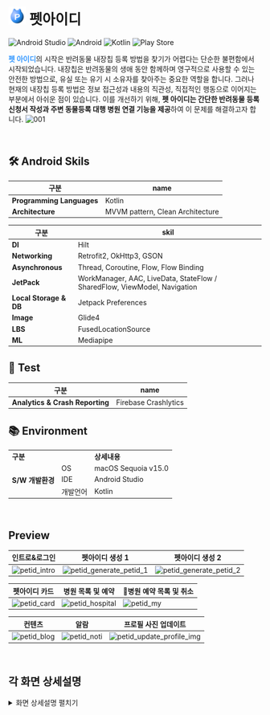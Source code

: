 # <img src="/app/src/main/res/drawable-mdpi/img_create_petid_logo.png" alt="App Logo" width="35" height="35"> 펫아이디
![Android Studio](https://img.shields.io/badge/android%20studio-346ac1?style=for-the-badge&logo=android%20studio&logoColor=white)
![Android](https://img.shields.io/badge/Android-3DDC84?style=for-the-badge&logo=android&logoColor=white)
![Kotlin](https://img.shields.io/badge/kotlin-%237F52FF.svg?style=for-the-badge&logo=kotlin&logoColor=white)
![Play Store](https://img.shields.io/badge/Google_Play-414141?style=for-the-badge&logo=google-play&logoColor=white)

<b><span style="color: #3397FF;">펫 아이디</span></b>의 시작은 반려동물 내장칩 등록 방법을 찾기가 어렵다는 단순한 불편함에서 시작되었습니다. 내장칩은 반려동물의 생애 동안 함께하며 영구적으로 사용할 수 있는 안전한 방법으로, 유실 또는 유기 시 소유자를 찾아주는 중요한 역할을 합니다. 그러나 현재의 내장칩 등록 방법은 정보 접근성과 내용의 직관성, 직접적인 행동으로 이어지는 부분에서 아쉬운 점이 있습니다. 이를 개선하기 위해, **펫 아이디는 간단한 반려동물 등록 신청서 작성과 주변 동물등록 대행 병원 연결 기능을 제공**하여 이 문제를 해결하고자 합니다.
![001](https://github.com/user-attachments/assets/ac3bbfb6-e568-4b85-a405-f6a394aaf9f8)

<br> 

## 🛠 Android Skils

| 구분 |name |
| --- | --- | 
| **Programming Languages**  | Kotlin | 
| **Architecture** | MVVM pattern, Clean Architecture | 

| 구분 | skil |
| --- | --- | 
| **DI** | Hilt | 
| **Networking** | Retrofit2, OkHttp3, GSON | 
| **Asynchronous** | Thread, Coroutine, Flow, Flow Binding | 
| **JetPack** | WorkManager, AAC, LiveData, StateFlow / SharedFlow, ViewModel, Navigation | 
| **Local Storage & DB** | Jetpack Preferences | 
| **Image** | Glide4 | 
| **LBS** | FusedLocationSource | 
| **ML** | Mediapipe |  

## 📄 Test
| 구분 |name |
| --- | --- | 
| **Analytics & Crash Reporting** | Firebase Crashlytics |

## 📚 Environment
<table>
  <tr>
    <td colspan="2"><b>구분</b></td>
    <td><b>상세내용</b></td>
  </tr>
  <tr>
    <td rowspan="3"><b>S/W 개발환경</b></td>
    <td>OS</td>
    <td>macOS Sequoia v15.0</td>
  </tr>
  <tr>
    <td>IDE</td>
    <td>Android Studio</td>
  </tr>
  <tr>
    <td>개발언어</td>
    <td>Kotlin</td>
  </tr>
</table>


<br> 

## Preview
| 인트로&로그인 | 펫아이디 생성 1 | 펫아이디 생성 2 |
| --- | --- | --- |
| ![petid_intro](https://github.com/user-attachments/assets/31a51b9e-9fd1-46db-9e4f-5f972fe09b26)| ![petid_generate_petid_1](https://github.com/user-attachments/assets/00234142-0dae-4d6c-91e7-08496ddf8ef4) | ![petid_generate_petid_2](https://github.com/user-attachments/assets/53ec3500-b8f9-4444-b261-7e2989879a4c) |

| 펫아이디 카드 | 병원 목록 및 예약 | 병원 예약 목록 및 취소 |
| --- | --- | --- |
| ![petid_card](https://github.com/user-attachments/assets/23def8ad-d7ba-4a11-b577-a52e67a675d6) | ![petid_hospital](https://github.com/user-attachments/assets/eeb3033a-c0a6-4804-bb99-d2323a7ba2b3) | ![petid_my](https://github.com/user-attachments/assets/68b90f20-acdc-4982-9d9b-556a31f32765)|

| 컨텐츠 | 알람 | 프로필 사진 업데이트 |
| --- | --- | --- |
| ![petid_blog](https://github.com/user-attachments/assets/b725311f-eb31-4289-936e-a04299d6c383) | ![petid_noti](https://github.com/user-attachments/assets/a8ba1ac6-46b9-4ca7-ac57-a109dc1484e8) | ![petid_update_profile_img](https://github.com/user-attachments/assets/7c45d91b-f241-4ae5-af34-d681b34fe656) |


<br> 

## 각 화면 상세설명

<details>
<summary>
화면 상세설명 펼치기
</summary>
<img src="https://github.com/user-attachments/assets/2e3a2bba-9b08-4fcd-8351-086b65ffd142" alt="021" />
<img src="https://github.com/user-attachments/assets/00620b9e-a8ab-47b8-9a97-fd123c0ae97c" alt="020" />
<img src="https://github.com/user-attachments/assets/82a1982d-cc36-4033-8e1e-d5c8a32d9408" alt="019" />
<img src="https://github.com/user-attachments/assets/ef50283c-ac45-41c9-87b4-898b75996df2" alt="018" />
<img src="https://github.com/user-attachments/assets/28b9b704-0de2-4b84-b38c-c195da17ed58" alt="017" />
<img src="https://github.com/user-attachments/assets/d50f83c9-d0b6-47ad-991f-682d263fc240" alt="016" />
<img src="https://github.com/user-attachments/assets/0d3648c2-7c93-4ce5-89da-fdf6e8a13a37" alt="015" />
</details>




